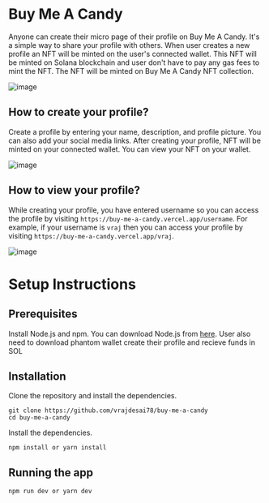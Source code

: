 # Buy Me A Candy

Anyone can create their micro page of their profile on Buy Me A Candy. It's a simple way to share your profile with others. When user creates a new profile an NFT will be minted on the user's connected wallet. This NFT will be minted on Solana blockchain and user don't have to pay any gas fees to mint the NFT. The NFT will be minted on Buy Me A Candy NFT collection.

![image](https://user-images.githubusercontent.com/43074241/207102366-a9abb74b-7117-4057-ac08-bc10f6165dc7.png)


## How to create your profile?

Create a profile by entering your name, description, and profile picture. You can also add your social media links. After creating your profile, NFT will be minted on your connected wallet. You can view your NFT on your wallet. 

![image](https://user-images.githubusercontent.com/43074241/207102031-108ace93-872d-4123-b162-28e1f73088c5.png)


## How to view your profile?

While creating your profile, you have entered username so you can access the profile by visiting `https://buy-me-a-candy.vercel.app/username`. For example, if your username is `vraj` then you can access your profile by visiting `https://buy-me-a-candy.vercel.app/vraj`. 

![image](https://user-images.githubusercontent.com/43074241/207101643-61b30899-38c4-4494-8d42-8dda53340492.png)


# Setup Instructions

## Prerequisites
Install Node.js and npm. You can download Node.js from [here](https://nodejs.org/en/download/). User also need to download phantom wallet create their profile and recieve funds in SOL

## Installation
Clone the repository and install the dependencies.

    git clone https://github.com/vrajdesai78/buy-me-a-candy
    cd buy-me-a-candy

Install the dependencies.

    npm install or yarn install

## Running the app
     
    npm run dev or yarn dev
  
